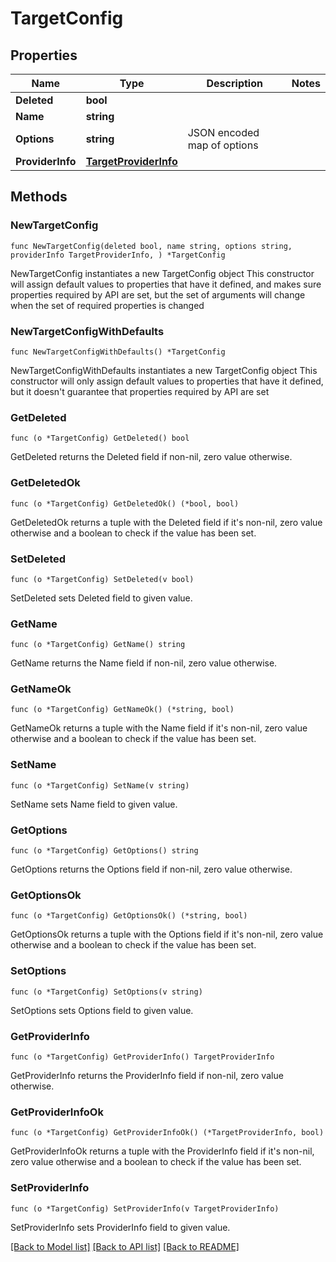 # TargetConfig

## Properties

Name | Type | Description | Notes
------------ | ------------- | ------------- | -------------
**Deleted** | **bool** |  | 
**Name** | **string** |  | 
**Options** | **string** | JSON encoded map of options | 
**ProviderInfo** | [**TargetProviderInfo**](TargetProviderInfo.md) |  | 

## Methods

### NewTargetConfig

`func NewTargetConfig(deleted bool, name string, options string, providerInfo TargetProviderInfo, ) *TargetConfig`

NewTargetConfig instantiates a new TargetConfig object
This constructor will assign default values to properties that have it defined,
and makes sure properties required by API are set, but the set of arguments
will change when the set of required properties is changed

### NewTargetConfigWithDefaults

`func NewTargetConfigWithDefaults() *TargetConfig`

NewTargetConfigWithDefaults instantiates a new TargetConfig object
This constructor will only assign default values to properties that have it defined,
but it doesn't guarantee that properties required by API are set

### GetDeleted

`func (o *TargetConfig) GetDeleted() bool`

GetDeleted returns the Deleted field if non-nil, zero value otherwise.

### GetDeletedOk

`func (o *TargetConfig) GetDeletedOk() (*bool, bool)`

GetDeletedOk returns a tuple with the Deleted field if it's non-nil, zero value otherwise
and a boolean to check if the value has been set.

### SetDeleted

`func (o *TargetConfig) SetDeleted(v bool)`

SetDeleted sets Deleted field to given value.


### GetName

`func (o *TargetConfig) GetName() string`

GetName returns the Name field if non-nil, zero value otherwise.

### GetNameOk

`func (o *TargetConfig) GetNameOk() (*string, bool)`

GetNameOk returns a tuple with the Name field if it's non-nil, zero value otherwise
and a boolean to check if the value has been set.

### SetName

`func (o *TargetConfig) SetName(v string)`

SetName sets Name field to given value.


### GetOptions

`func (o *TargetConfig) GetOptions() string`

GetOptions returns the Options field if non-nil, zero value otherwise.

### GetOptionsOk

`func (o *TargetConfig) GetOptionsOk() (*string, bool)`

GetOptionsOk returns a tuple with the Options field if it's non-nil, zero value otherwise
and a boolean to check if the value has been set.

### SetOptions

`func (o *TargetConfig) SetOptions(v string)`

SetOptions sets Options field to given value.


### GetProviderInfo

`func (o *TargetConfig) GetProviderInfo() TargetProviderInfo`

GetProviderInfo returns the ProviderInfo field if non-nil, zero value otherwise.

### GetProviderInfoOk

`func (o *TargetConfig) GetProviderInfoOk() (*TargetProviderInfo, bool)`

GetProviderInfoOk returns a tuple with the ProviderInfo field if it's non-nil, zero value otherwise
and a boolean to check if the value has been set.

### SetProviderInfo

`func (o *TargetConfig) SetProviderInfo(v TargetProviderInfo)`

SetProviderInfo sets ProviderInfo field to given value.



[[Back to Model list]](../README.md#documentation-for-models) [[Back to API list]](../README.md#documentation-for-api-endpoints) [[Back to README]](../README.md)


